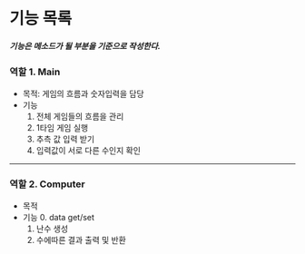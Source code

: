 기능 목록
============
##### 기능은 메소드가 될 부분을 기준으로 작성한다.

### 역할 1. Main
- 목적: 게임의 흐름과 숫자입력을 담당
- 기능
    1. 전체 게임들의 흐름을 관리
    2. 1타임 게임 실행
    3. 추측 값 입력 받기
    4. 입력값이 서로 다른 수인지 확인
    

-------------------
### 역할 2. Computer
- 목적
- 기능
    0. data get/set
    1. 난수 생성
    2. 수에따른 결과 출력 및 반환
    